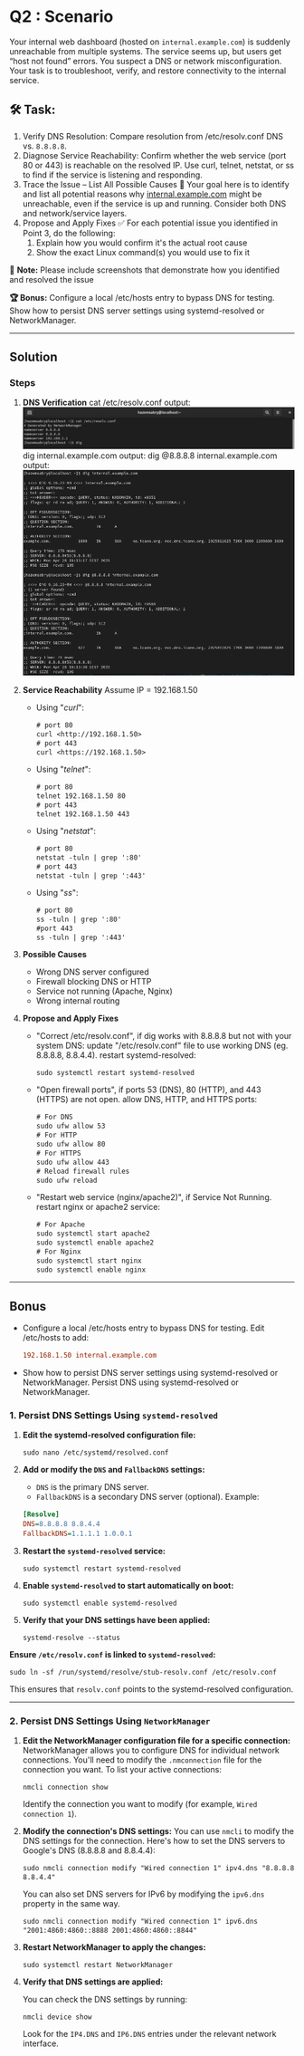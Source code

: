 # Q2 : **Scenario**

Your internal web dashboard (hosted on `internal.example.com`) is suddenly unreachable from multiple systems. The service seems up, but users get “host not found” errors. You suspect a DNS or network misconfiguration. Your task is to troubleshoot, verify, and restore connectivity to the internal service.
  
## **🛠️ Task:**

1. Verify DNS Resolution:
Compare resolution from /etc/resolv.conf DNS vs. `8.8.8.8`.
2. Diagnose Service Reachability:
Confirm whether the web service (port 80 or 443) is reachable on the resolved IP.
Use curl, telnet, netstat, or ss to find if the service is listening and responding.
3. Trace the Issue – List All Possible Causes
**🧪** Your goal here is to identify and list all potential reasons why [internal.example.com](http://internal.example.com/) might be unreachable, even if the service is up and running. Consider both DNS and network/service layers.
4. Propose and Apply Fixes
✅ For each potential issue you identified in Point 3, do the following:
    1. Explain how you would confirm it's the actual root cause
    2. Show the exact Linux command(s) you would use to fix it
  
**🧠** **Note:**
Please include screenshots that demonstrate how you identified and resolved the issue
  
**🏆 Bonus:**
Configure a local /etc/hosts entry to bypass DNS for testing.
Show how to persist DNS server settings using systemd-resolved or NetworkManager.

---

## Solution

### Steps

1. **DNS Verification**
    cat /etc/resolv.conf output:
    ![Screenshot](Screenshot/DNS-Verification.png)
    dig internal.example.com output:
    dig @8.8.8.8 internal.example.com output:
    ![Screenshot](Screenshot/Compare-resolution-Diagnose.png)

2. **Service Reachability**
    Assume IP = 192.168.1.50
    - Using "*curl*":

        ```shell
        # port 80
        curl <http://192.168.1.50>
        # port 443
        curl <https://192.168.1.50>
        ```

    - Using "*telnet*":

        ```shell
        # port 80
        telnet 192.168.1.50 80
        # port 443
        telnet 192.168.1.50 443
        ```

    - Using "*netstat*":

        ```shell
        # port 80
        netstat -tuln | grep ':80'
        # port 443
        netstat -tuln | grep ':443'
        ```

    - Using "*ss*":

        ```shell
        # port 80
        ss -tuln | grep ':80'
        #port 443
        ss -tuln | grep ':443'
        ```

3. **Possible Causes**
    - Wrong DNS server configured
    - Firewall blocking DNS or HTTP
    - Service not running (Apache, Nginx)
    - Wrong internal routing

4. **Propose and Apply Fixes**
    - "Correct /etc/resolv.conf", if dig works with 8.8.8.8 but not with your system DNS:
        update "/etc/resolv.conf" file to use working DNS (eg. 8.8.8.8, 8.8.4.4).
        restart systemd-resolved:

        ```shell
        sudo systemctl restart systemd-resolved
        ```

    - "Open firewall ports", if ports 53 (DNS), 80 (HTTP), and 443 (HTTPS) are not open.
            allow DNS, HTTP, and HTTPS ports:

        ```shell
        # For DNS
        sudo ufw allow 53
        # For HTTP
        sudo ufw allow 80
        # For HTTPS
        sudo ufw allow 443
        # Reload firewall rules
        sudo ufw reload
        ```

    - "Restart web service (nginx/apache2)", if Service Not Running.
            restart nginx or apache2 service:

        ```shell
        # For Apache
        sudo systemctl start apache2
        sudo systemctl enable apache2
        # For Nginx
        sudo systemctl start nginx
        sudo systemctl enable nginx
        ```

---

## Bonus

- Configure a local /etc/hosts entry to bypass DNS for testing.
    Edit /etc/hosts to add:

    ```ini
    192.168.1.50 internal.example.com
    ```

- Show how to persist DNS server settings using systemd-resolved or NetworkManager.
Persist DNS using systemd-resolved or NetworkManager.

### 1. **Persist DNS Settings Using `systemd-resolved`**

1. **Edit the systemd-resolved configuration file:**

    ```shell
    sudo nano /etc/systemd/resolved.conf
    ```

2. **Add or modify the `DNS` and `FallbackDNS` settings:**
    - `DNS` is the primary DNS server.
    - `FallbackDNS` is a secondary DNS server (optional).
    Example:

    ```ini
    [Resolve]
    DNS=8.8.8.8 8.8.4.4
    FallbackDNS=1.1.1.1 1.0.0.1
    ```

3. **Restart the `systemd-resolved` service:**

    ```shell
    sudo systemctl restart systemd-resolved
    ```

4. **Enable `systemd-resolved` to start automatically on boot:**

    ```shell
    sudo systemctl enable systemd-resolved
    ```

5. **Verify that your DNS settings have been applied:**

    ```shell
    systemd-resolve --status
    ```

**Ensure `/etc/resolv.conf` is linked to `systemd-resolved`:**

```shell
sudo ln -sf /run/systemd/resolve/stub-resolv.conf /etc/resolv.conf
```

This ensures that `resolv.conf` points to the systemd-resolved configuration.

 ---

### 2. **Persist DNS Settings Using `NetworkManager`**

1. **Edit the NetworkManager configuration file for a specific connection:**
    NetworkManager allows you to configure DNS for individual network connections. You'll need to modify the `.nmconnection` file for the connection you want.
    To list your active connections:

    ```shell
    nmcli connection show
    ```

   Identify the connection you want to modify (for example, `Wired connection 1`).

2. **Modify the connection's DNS settings:**
    You can use `nmcli` to modify the DNS settings for the connection. Here's how to set the DNS servers to Google's DNS (8.8.8.8 and 8.8.4.4):

    ```shell
    sudo nmcli connection modify "Wired connection 1" ipv4.dns "8.8.8.8 8.8.4.4"
    ```

   You can also set DNS servers for IPv6 by modifying the `ipv6.dns` property in the same way.

    ```shell
    sudo nmcli connection modify "Wired connection 1" ipv6.dns "2001:4860:4860::8888 2001:4860:4860::8844"
    ```

3. **Restart NetworkManager to apply the changes:**

    ```shell
    sudo systemctl restart NetworkManager
    ```

4. **Verify that DNS settings are applied:**

   You can check the DNS settings by running:

    ```shell
    nmcli device show
    ```

   Look for the `IP4.DNS` and `IP6.DNS` entries under the relevant network interface.

